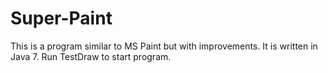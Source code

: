 Super-Paint
===========

This is a program similar to MS Paint but with improvements. It is written in Java 7. Run TestDraw to start program. 
